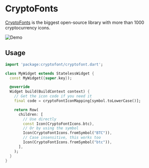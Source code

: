# CryptoFonts

[CryptoFonts](https://www.cryptofonts.com) is the biggest open-source library with more than 1000 cryptocurrency icons.

![Demo](.github/demo.gif)

## Usage

```dart
import 'package:cryptofont/cryptofont.dart';

class MyWidget extends StatelessWidget {
  const MyWidget({super.key});

  @override
  Widget build(BuildContext context) {
    // Get the icon code if you need it
    final code = cryptoFontIconMapping[symbol.toLowerCase()];

    return Row(
      children: [
        // Use directly
        const Icon(CryptoFontIcons.btc),
        // Or by using the symbol
        Icon(CryptoFontIcons.fromSymbol("BTC")),
        // Case insensitive, this works too
        Icon(CryptoFontIcons.fromSymbol("btc")),
      ],
    );
  }
}

```
